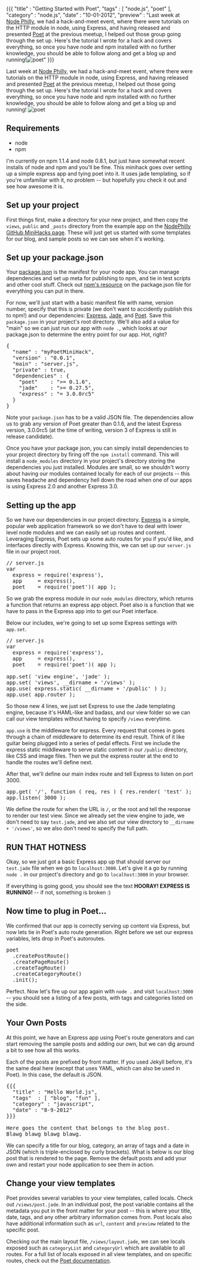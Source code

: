 {{{
  "title" : "Getting Started with Poet",
  "tags" : [ "node.js", "poet" ],
  "category" : "node.js",
  "date" : "10-01-2012",
  "preview" : "Last week at [Node Philly](http://node.ph), we had a hack-and-meet event, where there were tutorials on the HTTP module in node, using Express, and having released and presented [Poet](https://github.com/jsantell/poet) at the previous meetup, I helped out those group going through the set up. Here's the tutorial I wrote for a hack and covers everything, so once you have node and npm installed with no further knowledge, you should be able to follow along and get a blog up and running!<img src='/img/poet_small.png' class='center' alt='poet' />"
}}}

Last week at [Node Philly](http://node.ph), we had a hack-and-meet event, where there were tutorials on the HTTP module in node, using Express, and having released and presented [Poet](https://github.com/jsantell/poet) at the previous meetup, I helped out those going through the set up. Here's the tutorial I wrote for a hack and covers everything, so once you have node and npm installed with no further knowledge, you should be able to follow along and get a blog up and running!
<img src="/img/poet_small.png" class="center" alt="poet" />


## Requirements

* node
* npm

I'm currently on npm 1.1.4 and node 0.8.1, but just have somewhat recent installs of node and npm and you'll be fine. This minihack goes over setting up a simple express app and tying poet into it. It uses jade templating, so if you're unfamiliar with it, no problem -- but hopefully you check it out and see how awesome it is.

## Set up your project

First things first, make a directory for your new project, and then copy the `views`, `public` and `_posts` directory from the example app on the [NodePhilly GitHub MiniHacks page](https://github.com/NodePhilly/MiniHacks/tree/master/2012.09/poet/app). These will just get us started with some templates for our blog, and sample posts so we can see when it's working.

## Set up your package.json


Your [package.json](https://npmjs.org/doc/json.html) is the manifest for your node app. You can manage dependencies and set up meta for publishing to npm, and tie in test scripts and other cool stuff. Check out [npm's resource](https://npmjs.org/doc/json.html) on the package.json file for everything you can put in there.

For now, we'll just start with a basic manifest file with name, version number, specify that this is private (we don't want to accidently publish this to npm!) and our dependencies: [Express](https://github.com/visionmedia/express), [Jade](https://github.com/visionmedia/jade), and [Poet](https://github.com/jsantell/poet). Save this `package.json` in your project's root directory. We'll also add a value for "main" so we can just run our app with `node .`, which looks at our package.json to determine the entry point for our app. Hot, right?

<pre>
{
  "name" : "myPoetMiniHack",
  "version" : "0.0.1",
  "main" : "server.js",
  "private" : true,
  "dependencies" : {
    "poet"    : ">= 0.1.6",
    "jade"    : ">= 0.27.5",
    "express" : "= 3.0.0rc5"
  }
}
</pre>

Note your `package.json` has to be a valid JSON file. The dependencies allow us to grab any version of Poet greater than 0.1.6, and the latest Express version, 3.0.0rc5 (at the time of writing, version 3 of Express is still in release candidate).

Once you have your package json, you can simply install dependencies to your project directory by firing off the `npm install` command. This will install a `node_modules` directory in your project's directory storing the dependencies you just installed. Modules are small, so we shouldn't worry about having our modules contained locally for each of our projects -- this saves headache and dependency hell down the road when one of our apps is using Express 2.0 and another Express 3.0.

## Setting up the app

So we have our dependencies in our project directory. [Express](http://expressjs.com) is a simple, popular web application framework so we don't have to deal with lower level node modules and we can easily set up routes and content. Leveraging Express, Poet sets up some auto routes for you if you'd like, and interfaces directly with Express. Knowing this, we can set up our `server.js` file in our project root.

<pre>
// server.js
var
  express = require('express'),
  app     = express(),
  poet    = require('poet')( app );
</pre>

So we grab the express module in our `node_modules` directory, which returns a function that returns an express app object. Poet also is a function that we have to pass in the Express app into to get our Poet interface.

Below our includes, we're going to set up some Express settings with `app.set`.

<pre>
// server.js
var
  express = require('express'),
  app     = express(),
  poet    = require('poet')( app );

app.set( 'view engine', 'jade' );
app.set( 'views', __dirname + '/views' );
app.use( express.static( __dirname + '/public' ) );
app.use( app.router );
</pre>

So those new 4 lines, we just set Express to use the Jade templating engine, because it's HAML-like and badass, and our view folder so we can call our view templates without having to specify `/views` everytime.

`app.use` is the middleware for express. Every request that comes in goes through a chain of middleware to determine its end result. Think of it like guitar being plugged into a series of pedal effects. First we include the express static middleware to serve static content in our `/public` directory, like CSS and image files. Then we put the express router at the end to handle the routes we'll define next.

After that, we'll define our main index route and tell Express to listen on port 3000.

<pre>
app.get( '/', function ( req, res ) { res.render( 'test' ); });
app.listen( 3000 );
</pre>

We define the route for when the URL is `/`, or the root and tell the response to render our test view. Since we already set the view engine to jade, we don't need to say `test.jade`, and we also set our view directory to `__dirname + '/views'`, so we also don't need to specify the full path.

## RUN THAT HOTNESS

Okay, so we just got a basic Express app up that should server our `test.jade` file when we go to `localhost:3000`. Let's give it a go by running `node .` in our project's directory and go to `localhost:3000` in your browser.

If everything is going good, you should see the text **HOORAY! EXPRESS IS RUNNING!** -- if not, something is broken :)

## Now time to plug in Poet...

We confirmed that our app is correctly serving up content via Express, but now lets tie in Poet's auto route generation. Right before we set our express variables, lets drop in Poet's autoroutes.

<pre>
poet
  .createPostRoute()
  .createPageRoute()
  .createTagRoute()
  .createCategoryRoute()
  .init();
</pre>

Perfect. Now let's fire up our app again with `node .` and visit `localhost:3000` -- you should see a listing of a few posts, with tags and categories listed on the side.


## Your Own Posts

At this point, we have an Express app using Poet's route generators and can start removing the sample posts and adding our own, but we can dig around a bit to see how all this works.

Each of the posts are prefixed by front matter. If you used Jekyll before, it's the same deal here (except that uses YAML, which can also be used in Poet). In this case, the default is JSON.

<pre>
{{{
  "title" : "Hello World.js",
  "tags"  : [ "blog", "fun" ],
  "category" : "javascript",
  "date" : "8-9-2012"
}}}

Here goes the content that belongs to the blog post.
Blawg blawg blawg blawg.
</pre>

We can specify a title for our blog, category, an array of tags and a date in JSON (which is triple-enclosed by curly brackets). What is below is our blog post that is rendered to the page. Remove the default posts and add your own and restart your node application to see them in action.

## Change your view templates

Poet provides several variables to your view templates, called locals. Check out `/views/post.jade`. In an individual post, the post variable contains all the metadata you put in the front matter for your post -- this is where your title, date, tags, and any other arbitrary information comes from. Post locals also have additional information such as `url`, `content` and `preview` related to the specific post.

Checking out the main layout file, `/views/layout.jade`, we can see locals exposed such as `categoryList` and `categoryUrl` which are available to all routes. For a full list of locals exposed in all view templates, and on specific routes, check out the [Poet documentation](http://jsantell.github.com/poet#locals).

